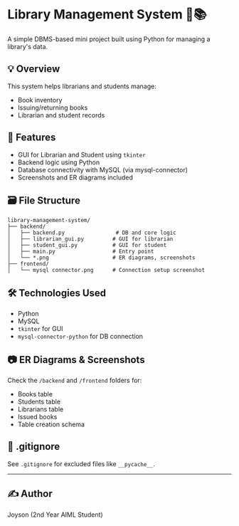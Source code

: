 # Library Management System 🏫📚

A simple DBMS-based mini project built using Python for managing a library's data.

## 💡 Overview

This system helps librarians and students manage:

- Book inventory
- Issuing/returning books
- Librarian and student records

## 🧩 Features

- GUI for Librarian and Student using `tkinter`
- Backend logic using Python
- Database connectivity with MySQL (via mysql-connector)
- Screenshots and ER diagrams included

## 🗃️ File Structure

```
library-management-system/
├── backend/
│   ├── backend.py                # DB and core logic
│   ├── librarian_gui.py         # GUI for librarian
│   ├── student_gui.py           # GUI for student
│   ├── main.py                  # Entry point
│   └── *.png                    # ER diagrams, screenshots
├── frontend/
│   └── mysql connector.png      # Connection setup screenshot
```

## 🛠️ Technologies Used

- Python
- MySQL
- `tkinter` for GUI
- `mysql-connector-python` for DB connection

## 📷 ER Diagrams & Screenshots

Check the `/backend` and `/frontend` folders for:

- Books table
- Students table
- Librarians table
- Issued books
- Table creation schema

## 🚫 .gitignore

See `.gitignore` for excluded files like `__pycache__`.

---

## ✍️ Author

Joyson (2nd Year AIML Student)
